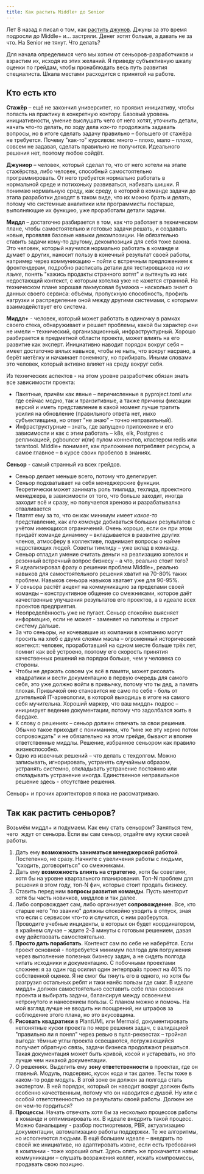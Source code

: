 ```yaml
---
title: Как растить Middle+ до Senior
---
```


Лет 8 назад я писал о том, как [растить джунов](/2017/01/14/junior-learning.html). Джуны за это время подросли до Middle+ и... застряли. Денег хотят больше, а давать не за что. На Senior не тянут. Что делать?

Для начала определимся чего мы хотим от сеньоров-разработчиков и взрастим их, исходя из этих желаний. Я приведу субъективную шкалу оценки по грейдам, чтобы пронаблюдать весь путь развития специалиста. Шкала местами расходится с принятой на работе.

## Кто есть кто

**Стажёр** – ещё не закончил университет, но проявил инициативу, чтобы попасть на практику в конкретную контору. Базовый уровень инициативности, умение выслушать чего от него хотят, уточнить детали, начать что-то делать, по ходу дела *как-то* продолжать задавать вопросы, но в итоге сделать задачу правильно – большего от стажёра не требуется. Почему "как-то" курсивом: много – плохо, мало – плохо, совсем не задавая, сделать правильно не получится. Идеального решения нет, поэтому любое сойдёт.

**Джуниор** – человек, который сделал то, что от него хотели на этапе стажёрства, либо человек, способный самостоятельно программировать. От него требуется нормально работать в нормальной среде и потихоньку развиваться, набивать шишки. Я понимаю нормальную среду, как среду, в которой в команде задачи до этапа разработки доходят в таком виде, что их можно брать и делать, потому что системные аналитики или программисты постарше, выполняющие их функцию, уже проработали детали задачи.

**Миддл** – достаточно разбирается в том, как что работает в техническом плане, чтобы самостоятельно и готовые задачи решать, и создавать новые, проявляя базовые навыки декомпозиции. Не обязательно ставить задачи кому-то другому, декомпозиция для себя тоже важна. Это человек, который научился нормально работать в команде и думает о других, наносит пользу в конечный результат своей работы, например через коммуникацию – пойти с встречным предложением к фронтендерам, подробно расписать детали для тестировщиков *на их языке*, понять "кажись продакты странного хотят" и вытянуть из них недостающий контекст, с которым хотелка уже не кажется странной. На техническом плане хорошая лакмусовая бумажка – насколько знает о данных своего сервиса: объёмы, пропускную способность, профиль нагрузки и распределение оной между другими системами, с которыми взаимодействует его система.

**Миддл+** - человек, который может работать в одиночку в рамках своего стека, обнаруживает и решает проблемы, какой бы характер они не имели – технический, организационный, инфраструктурный. Хорошо разбирается в предметной области проекта, может влиять на его развитие как эксперт. Инициативно наводит порядок вокруг себя – имеет достаточно вялых навыков, чтобы не ныть, что вокруг насрано, а берёт метёлку и начаинает понемногу, но прибирать. Иными словами это человек, который активно влияет на среду вокруг себя. 

Из технических аспектов - на этом уровне разработчик обязан знать все зависимости проекта:

- Пакетные, причём как явные – перечисленные в pyproject.toml или где сейчас модно, так и транзитивные, а также причины фиксации версий и иметь представление в какой момент лучше тратить усилия на обновление (правильного ответа нет, имхо субъективщина, но ответ "не знаю" – точно неправильный).
- Инфраструктурные – знать, где запущено приложение и его зависимости и как с этим работать – k8s, elk, Postgres с репликацией, pgbouncer и(ли) пулом коннектов, кластером redis или tarantool. Middle+ понимает, как приложение потребляет ресурсы, а самое главное – в курсе своих пробелов в знаниях.

**Сеньор** - самый странный из всех грейдов.

- Сеньор делает меньше всего, потому что делегирует.
- Сеньор подхватывает на себя менеджерские функции. Теоретически может занимать роль тимлида, техлида, проектного менеджера, в зависимости от того, что больше заходит, иногда заходит всё и сразу, но получается хреново и разрабатывалка отваливается
- Платят ему за то, что он как минимум имеет *какое-то* представление, как *его команде* добиваться больших результатов с учётом имеющихся ограничений. Очень хорошо, если он при этом придаёт команде динамику – вкладывается в развитие других членов, атмосферу в коллективе, поднимает вопросы о найме недостающих людей. Советы тимлиду – уже вклад в команду.
- Сеньор отладил умение считать деньги на реализацию хотелок и резонный встречный вопрос бизнесу – а что, реально стоит того?
- Я идеализировал фразу о решении проблем Middle+, реально навыков для самостоятельного решения хватит на 70-80% таких проблем. Навыков сеньора навыков хватает уже для 90-95%.
- У сеньора растёт акцент на коммуникацию за пределами своей команды – конструктивное общение со смежниками, которое даёт качественные улучшения результатов его проектов, а в идеале всех проектов предприятия.
- Неопределённость уже не пугает. Сеньор спокойно выясняет информацию, если не может - заменяет на гипотезы и строит систему дальше.
- За что сеньоры, *не* кочевавшие из компании в компанию могут просить на хлеб с двумя слоями масла – огроменный исторический контекст: человек, проработавший на одном месте больше трёх лет, помнит как всё устроено, поэтому его скорость принятия качественных решений на порядки больше, чем у человека со стороны.
- Чтобы не держать совсем уж всё в памяти, может рисовать квадратики и вести документацию в первую очередь для самого себя, это уже должно войти в привычку, потому что ты дед, а память плохая. Привычкой оно становится не само по себе - боль от длительной IT-археологии, в которой выходишь в итоге на самого себя мучительна. Хороший маркер, что ваш миддл+ подрос – инициирует ведение документации, потому что задолбался жить в бардаке.
- К слову о решениях – сеньор должен отвечать за свои решения. Обычно такое приходит с пониманием, что "мне же эту херню потом сопровождать" и не обязательно на этом грейде, бывают и вполне ответственные миддлы. Решение, избранное сеньором как правило жизнеспособно.
- Одно из извечных решений – что делать с техдолгом. Можно записывать, игнорировать, устранять случайным образом, устранять системно, откладывать устранение постоянно или откладывать устранение иногда. Единственное неправильное решение здесь - отсутствие решения.

Сеньор+ и прочих архитекторов я пока не рассматриваю.

## Так как растить сеньоров?

Возьмём миддл+ и подумаем. Как ему стать сеньором? Заняться тем, чего  ждут от сеньора. Если вы сам сеньор, отдайте ему куски своей работы.

1. Дать ему **возможность заниматься менеджерской работой**. Постепенно, не сразу. Начните с увеличения работы с людьми, "сходить, договориться" со смежниками. 
2. Дать ему **возможность влиять на стратегию**, хотя бы советами, хотя бы на уровне квартального планирования. Топ-N проблем для решения в этом году, топ-N фич, которые стоит продать бизнесу.
3. Ставить перед ним **вопросы развития команды**. Пусть менторит хотя бы часть новичков, миддлов и так далее.
4. Либо сопровождает сам, либо организует **сопровождение**. Все, кто старше него "по званию" должны спокойно уходить в отпуск, зная что если с сервисом что-то и случится, с ним разберутся. Проводите учебные инциденты, в которых он будет координатором, в крайнем случае – ждите 2-3 минуты с готовым решением, давая ему действовать самостоятельно.
5. **Просто дать поработать**. Контекст сам по себе не наберётся. Если проект основной - потребуется минимум полгода для погружения через выполнение полезных бизнесу задач, а не сидеть полгода читать исходники и документацию. С побочными проектами сложнее: я за один год осилил один энтерпрайз проект на 40% по собственной оценке. Я не смог бы тянуть его в одного, но хотя бы разгрузил остальных ребят и таки нанёс пользы где смог. В идеале миддл+ должен самостоятельно составить себе план освоения проекта и выбирать задачи, балансируя между освоением нетронутого и нанесением пользы. С планом можно и помочь. На мой взгляд лучше не вводить ни поощрений, ни штрафов за соблюдение этого плана, но это вкусовщина.
6. **Рисовать квадратики** в PlantUML или Mermaid, документировать непонятные куски проекта по мере решения задач, с валидацией "правильно ли я понял" через ревью в пулл-реквестах – тройная выгода: тёмные углы проекта освещаются, погружающийся получает обратную связь, задачи бизнеса продолжают решаться. Такая документация может быть кривой, косой и устаревать, но это лучше чем никакой документации.
7. О решениях. Выделить ему **зону ответственности** в проектах, где он главный. Модуль, подсервис, кусок кода и так далее. Тесты тоже в каком-то роде модуль. В этой зоне он должен за полгода стать экспертом. В ней порядок, который он наводит вокруг должен быть особенно качественным, потому что он наводится *с душой*. Ну или с особой ответственностью за результаты своей работы. Должен же он чем-то гордиться?
8. **Процессы**. Начать отвечать хотя бы за несколько процессов работы в команде и оптимизировать их. В идеале внедрить такой процесс. Можно банальщину - разбор постмортемов, PBR, актуализацию документации, автоматизацию работы поддержки. Те же алгоритмы, но исполняются людьми. В ещё большем идеале – внедрить по своей же инициативе, но адаптировать извне, если есть требования в компании - тоже хороший опыт. Здесь опять же прокачается навык коммуникации – слушать возражения коллег, искать компромиссы, продавать свою позицию.